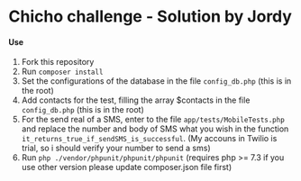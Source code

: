 Chicho challenge - Solution by Jordy
================

#### Use
1. Fork this repository
1. Run `composer install`
1. Set the configurations of the database in the file  `config_db.php` (this is in the root)
1. Add contacts for the test, filling the array $contacts in the file  `config_db.php` (this is in the root)
1. For the send real of a SMS, enter to the file `app/tests/MobileTests.php` and replace the number and body of SMS 
  what you wish in the function `it_returns_true_if_sendSMS_is_successful`. (My accouns in Twilio is trial, so i should verify your number to send a sms)
1. Run `php ./vendor/phpunit/phpunit/phpunit` (requires php >= 7.3 if you use other version please update composer.json file first)


